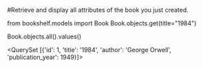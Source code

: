 #Retrieve and display all attributes of the book you just created.

from bookshelf.models import Book
Book.objects.get(title="1984")

Book.objects.all().values()

<QuerySet [{'id': 1, 'title': '1984', 'author': 'George Orwell', 'publication_year': 1949}]>

#